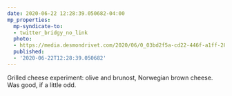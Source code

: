 ```yaml
---
date: 2020-06-22 12:28:39.050682-04:00
mp_properties:
  mp-syndicate-to:
  - twitter_bridgy_no_link
  photo:
  - https://media.desmondrivet.com/2020/06/0_03bd2f5a-cd22-446f-a1ff-285127f63456.jpg
  published:
  - '2020-06-22T12:28:39.050682'
---
```


Grilled cheese experiment: olive and brunost, Norwegian brown cheese. Was good, if a little odd.